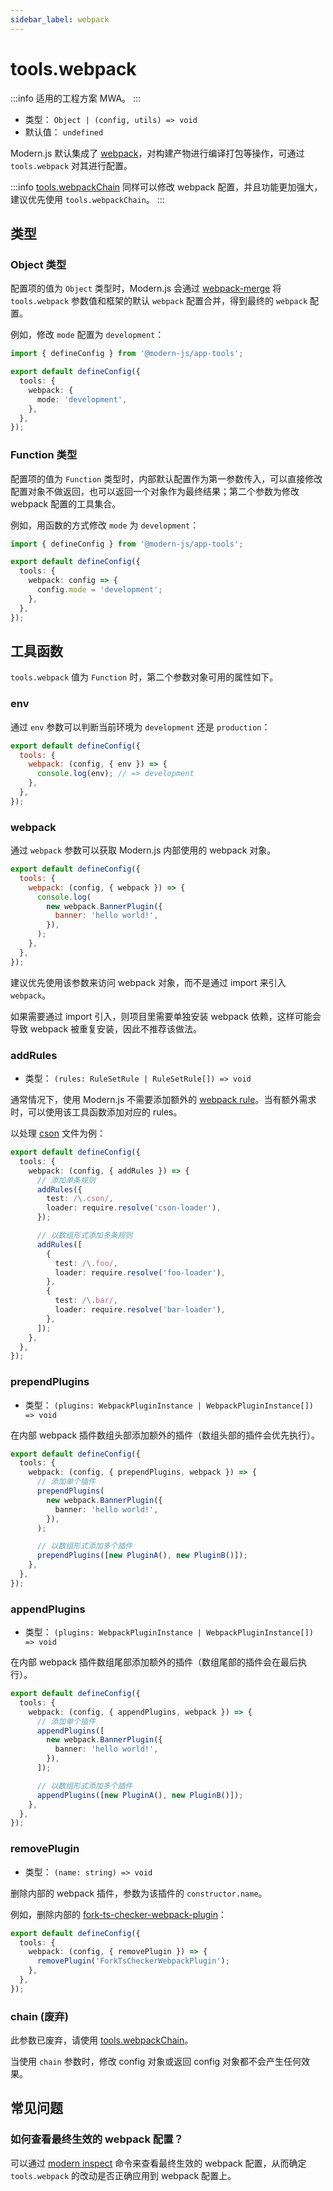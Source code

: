 ```yaml
---
sidebar_label: webpack
---
```


# tools.webpack

:::info 适用的工程方案
MWA。
:::

- 类型： `Object | (config, utils) => void`
- 默认值： `undefined`

Modern.js 默认集成了 [webpack](https://webpack.js.org/)，对构建产物进行编译打包等操作，可通过 `tools.webpack` 对其进行配置。

:::info
[tools.webpackChain](/docs/apis/config/tools/webpack-chain) 同样可以修改 webpack 配置，并且功能更加强大，建议优先使用 `tools.webpackChain`。
:::

## 类型

### Object 类型

配置项的值为 `Object` 类型时，Modern.js 会通过 [webpack-merge](https://github.com/survivejs/webpack-merge) 将 `tools.webpack` 参数值和框架的默认 `webpack` 配置合并，得到最终的 `webpack` 配置。

例如，修改 `mode` 配置为 `development`：

```ts title="modern.config.ts"
import { defineConfig } from '@modern-js/app-tools';

export default defineConfig({
  tools: {
    webpack: {
      mode: 'development',
    },
  },
});
```

### Function 类型

配置项的值为 `Function` 类型时，内部默认配置作为第一参数传入，可以直接修改配置对象不做返回，也可以返回一个对象作为最终结果；第二个参数为修改 webpack 配置的工具集合。

例如，用函数的方式修改 `mode` 为 `development`：

```ts title="modern.config.ts"
import { defineConfig } from '@modern-js/app-tools';

export default defineConfig({
  tools: {
    webpack: config => {
      config.mode = 'development';
    },
  },
});
```

## 工具函数

`tools.webpack` 值为 `Function` 时，第二个参数对象可用的属性如下。

### env

通过 `env` 参数可以判断当前环境为 `development` 还是 `production`：

```js title="modern.config.js"
export default defineConfig({
  tools: {
    webpack: (config, { env }) => {
      console.log(env); // => development
    },
  },
});
```

### webpack

通过 `webpack` 参数可以获取 Modern.js 内部使用的 webpack 对象。

```js title="modern.config.js"
export default defineConfig({
  tools: {
    webpack: (config, { webpack }) => {
      console.log(
        new webpack.BannerPlugin({
          banner: 'hello world!',
        }),
      );
    },
  },
});
```

建议优先使用该参数来访问 webpack 对象，而不是通过 import 来引入 `webpack`。

如果需要通过 import 引入，则项目里需要单独安装 webpack 依赖，这样可能会导致 webpack 被重复安装，因此不推荐该做法。

### addRules

- 类型： `(rules: RuleSetRule | RuleSetRule[]) => void`

通常情况下，使用 Modern.js 不需要添加额外的 [webpack rule](https://webpack.js.org/configuration/module/#rule-conditions)。当有额外需求时，可以使用该工具函数添加对应的 rules。

以处理 [cson](https://github.com/groupon/cson-parser) 文件为例：

```ts title="modern.config.ts"
export default defineConfig({
  tools: {
    webpack: (config, { addRules }) => {
      // 添加单条规则
      addRules({
        test: /\.cson/,
        loader: require.resolve('cson-loader'),
      });

      // 以数组形式添加多条规则
      addRules([
        {
          test: /\.foo/,
          loader: require.resolve('foo-loader'),
        },
        {
          test: /\.bar/,
          loader: require.resolve('bar-loader'),
        },
      ]);
    },
  },
});
```

### prependPlugins

- 类型： `(plugins: WebpackPluginInstance | WebpackPluginInstance[]) => void`

在内部 webpack 插件数组头部添加额外的插件（数组头部的插件会优先执行）。

```ts title="modern.config.ts"
export default defineConfig({
  tools: {
    webpack: (config, { prependPlugins, webpack }) => {
      // 添加单个插件
      prependPlugins(
        new webpack.BannerPlugin({
          banner: 'hello world!',
        }),
      );

      // 以数组形式添加多个插件
      prependPlugins([new PluginA(), new PluginB()]);
    },
  },
});
```

### appendPlugins

- 类型： `(plugins: WebpackPluginInstance | WebpackPluginInstance[]) => void`

在内部 webpack 插件数组尾部添加额外的插件（数组尾部的插件会在最后执行）。

```ts title="modern.config.ts"
export default defineConfig({
  tools: {
    webpack: (config, { appendPlugins, webpack }) => {
      // 添加单个插件
      appendPlugins([
        new webpack.BannerPlugin({
          banner: 'hello world!',
        }),
      ]);

      // 以数组形式添加多个插件
      appendPlugins([new PluginA(), new PluginB()]);
    },
  },
});
```

### removePlugin

- 类型： `(name: string) => void`

删除内部的 webpack 插件，参数为该插件的 `constructor.name`。

例如，删除内部的 [fork-ts-checker-webpack-plugin](https://github.com/TypeStrong/fork-ts-checker-webpack-plugin)：

```ts title="modern.config.ts"
export default defineConfig({
  tools: {
    webpack: (config, { removePlugin }) => {
      removePlugin('ForkTsCheckerWebpackPlugin');
    },
  },
});
```

### chain (废弃)

此参数已废弃，请使用 [tools.webpackChain](/docs/apis/config/tools/webpack-chain)。

当使用 `chain` 参数时，修改 config 对象或返回 config 对象都不会产生任何效果。

## 常见问题

### 如何查看最终生效的 webpack 配置？

可以通过 [modern inspect](/docs/apis/commands/mwa/inspect) 命令来查看最终生效的 webpack 配置，从而确定 `tools.webpack` 的改动是否正确应用到 webpack 配置上。
